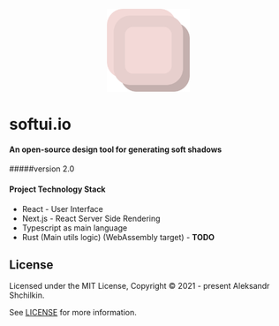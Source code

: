 <p align="center"><img src="/public/logo.png" width="150"></p>

# softui.io
#### An open-source design tool for generating soft shadows
#####version 2.0
#### Project Technology Stack
- React - User Interface
- Next.js - React Server Side Rendering
- Typescript as main language
- Rust (Main utils logic) (WebAssembly target) - **TODO**

## License
Licensed under the MIT License, Copyright © 2021 - present Aleksandr Shchilkin.

See [LICENSE](./LICENSE) for more information.